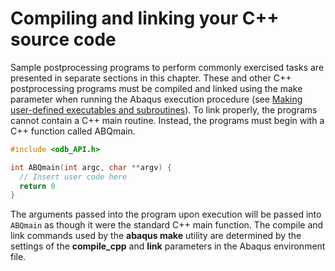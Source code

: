 # Compiling and linking your C++ source code

Sample postprocessing programs to perform commonly exercised tasks are presented in separate sections in this chapter. These and other C++ postprocessing programs must be compiled and linked using the make parameter when running the Abaqus execution procedure (see [Making user-defined executables and subroutines](https://help.3ds.com/2021/English/DSSIMULIA_Established/SIMACAEEXCRefMap/simaexc-c-makeproc.htm?contextscope=all)). To link properly, the programs cannot contain a C++ main routine. Instead, the programs must begin with a C++ function called ABQmain.

```c++
#include <odb_API.h>

int ABQmain(int argc, char **argv) {
  // Insert user code here
  return 0
}
```

The arguments passed into the program upon execution will be passed into `ABQmain` as though it were the standard C++ main function. The compile and link commands used by the **abaqus make** utility are determined by the settings of the **compile_cpp** and **link** parameters in the Abaqus environment file.
